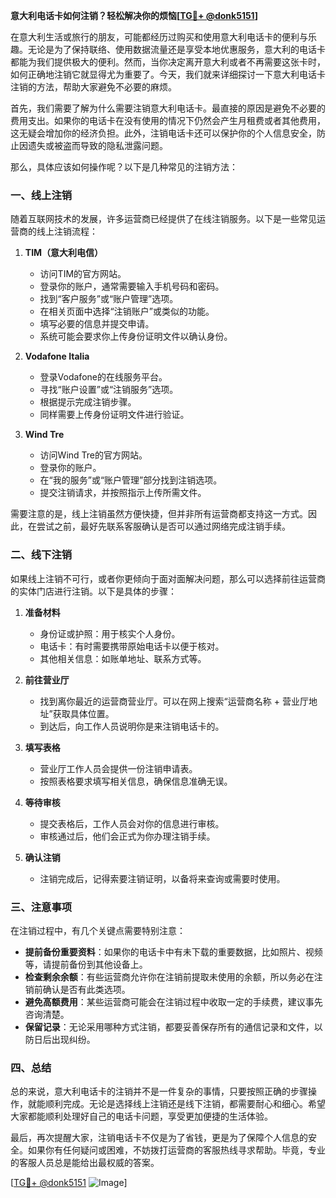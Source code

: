 **意大利电话卡如何注销？轻松解决你的烦恼[[TG💪+ @donk5151](https://t.me/s/donk5151)]**

在意大利生活或旅行的朋友，可能都经历过购买和使用意大利电话卡的便利与乐趣。无论是为了保持联络、使用数据流量还是享受本地优惠服务，意大利的电话卡都能为我们提供极大的便利。然而，当你决定离开意大利或者不再需要这张卡时，如何正确地注销它就显得尤为重要了。今天，我们就来详细探讨一下意大利电话卡注销的方法，帮助大家避免不必要的麻烦。

首先，我们需要了解为什么需要注销意大利电话卡。最直接的原因是避免不必要的费用支出。如果你的电话卡在没有使用的情况下仍然会产生月租费或者其他费用，这无疑会增加你的经济负担。此外，注销电话卡还可以保护你的个人信息安全，防止因遗失或被盗而导致的隐私泄露问题。

那么，具体应该如何操作呢？以下是几种常见的注销方法：

### 一、线上注销

随着互联网技术的发展，许多运营商已经提供了在线注销服务。以下是一些常见运营商的线上注销流程：

1. **TIM（意大利电信）**
   - 访问TIM的官方网站。
   - 登录你的账户，通常需要输入手机号码和密码。
   - 找到“客户服务”或“账户管理”选项。
   - 在相关页面中选择“注销账户”或类似的功能。
   - 填写必要的信息并提交申请。
   - 系统可能会要求你上传身份证明文件以确认身份。

2. **Vodafone Italia**
   - 登录Vodafone的在线服务平台。
   - 寻找“账户设置”或“注销服务”选项。
   - 根据提示完成注销步骤。
   - 同样需要上传身份证明文件进行验证。

3. **Wind Tre**
   - 访问Wind Tre的官方网站。
   - 登录你的账户。
   - 在“我的服务”或“账户管理”部分找到注销选项。
   - 提交注销请求，并按照指示上传所需文件。

需要注意的是，线上注销虽然方便快捷，但并非所有运营商都支持这一方式。因此，在尝试之前，最好先联系客服确认是否可以通过网络完成注销手续。

### 二、线下注销

如果线上注销不可行，或者你更倾向于面对面解决问题，那么可以选择前往运营商的实体门店进行注销。以下是具体的步骤：

1. **准备材料**
   - 身份证或护照：用于核实个人身份。
   - 电话卡：有时需要携带原始电话卡以便于核对。
   - 其他相关信息：如账单地址、联系方式等。

2. **前往营业厅**
   - 找到离你最近的运营商营业厅。可以在网上搜索“运营商名称 + 营业厅地址”获取具体位置。
   - 到达后，向工作人员说明你是来注销电话卡的。

3. **填写表格**
   - 营业厅工作人员会提供一份注销申请表。
   - 按照表格要求填写相关信息，确保信息准确无误。

4. **等待审核**
   - 提交表格后，工作人员会对你的信息进行审核。
   - 审核通过后，他们会正式为你办理注销手续。

5. **确认注销**
   - 注销完成后，记得索要注销证明，以备将来查询或需要时使用。

### 三、注意事项

在注销过程中，有几个关键点需要特别注意：

- **提前备份重要资料**：如果你的电话卡中有未下载的重要数据，比如照片、视频等，请提前备份到其他设备上。
- **检查剩余余额**：有些运营商允许你在注销前提取未使用的余额，所以务必在注销前确认是否有此类选项。
- **避免高额费用**：某些运营商可能会在注销过程中收取一定的手续费，建议事先咨询清楚。
- **保留记录**：无论采用哪种方式注销，都要妥善保存所有的通信记录和文件，以防日后出现纠纷。

### 四、总结

总的来说，意大利电话卡的注销并不是一件复杂的事情，只要按照正确的步骤操作，就能顺利完成。无论是选择线上注销还是线下注销，都需要耐心和细心。希望大家都能顺利处理好自己的电话卡问题，享受更加便捷的生活体验。

最后，再次提醒大家，注销电话卡不仅是为了省钱，更是为了保障个人信息的安全。如果你有任何疑问或困难，不妨拨打运营商的客服热线寻求帮助。毕竟，专业的客服人员总是能给出最权威的答案。

[[TG💪+ @donk5151](https://t.me/s/donk5151) ![Image](https://i.postimg.cc/rwNCRYN7/Snipaste-2025-04-30-17-27-05.png)]